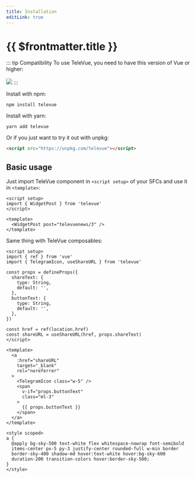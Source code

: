 ```yaml
---
title: Installation
editLink: true
---
```


# {{ $frontmatter.title }}

::: tip Compatibility
To use TeleVue, you need to have this version of Vue or higher:
<br>
<br>
<img src="https://img.shields.io/npm/dependency-version/televue/peer/vue?style=for-the-badge&logo=vue.js&label=Vue&color=4FC08D&">
:::

Install with npm:

```shell
npm install televue
```

Install with yarn:

```shell
yarn add televue
```

Or if you just want to try it out with unpkg:

```html
<script src="https://unpkg.com/televue"></script>
```
## Basic usage

Just import TeleVue component in `<script setup>` of your SFCs and use it in `<template>`:

```vue
<script setup>
import { WidgetPost } from 'televue'
</script>

<template>
  <WidgetPost post="televuenews/3" />
</template>
```

Same thing with TeleVue composables:

```vue
<script setup>
import { ref } from 'vue'
import { TelegramIcon, useShareURL } from 'televue'

const props = defineProps({
  shareText: {
    type: String,
    default: '',
  },
  buttonText: {
    type: String,
    default: '',
  },
})

const href = ref(location.href)
const shareURL = useShareURL(href, props.shareText)
</script>

<template>
  <a
    :href="shareURL"
    target="_blank"
    rel="noreferrer"
  >
    <TelegramIcon class="w-5" />
    <span
      v-if="props.buttonText"
      class="ml-3"
    >
      {{ props.buttonText }}
    </span>
  </a>
</template>

<style scoped>
a {
  @apply bg-sky-500 text-white flex whitespace-nowrap font-semibold
  items-center px-5 py-3 justify-center rounded-full w-min border
  border-sky-400 shadow-md hover:text-white hover:bg-sky-600
  duration-200 transition-colors hover:border-sky-500;
}
</style>
```
